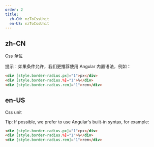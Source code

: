 ```yaml
---
order: 2
title:
  zh-CN: nzToCssUnit
  en-US: nzToCssUnit
---
```


## zh-CN

Css 单位

提示：如果条件允许，我们更推荐使用 Angular 内置语法，例如：

```html
<div [style.border-radius.px]="1">px</div>
<div [style.border-radius.%]="1">%</div>
<div [style.border-radius.rem]="1">rem</div>
```

## en-US

Css unit

Tip: If possible, we prefer to use Angular's built-in syntax, for example:

```html
<div [style.border-radius.px]="1">px</div>
<div [style.border-radius.%]="1">%</div>
<div [style.border-radius.rem]="1">rem</div>
```
